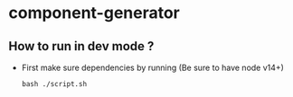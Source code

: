 # component-generator

## How to run in dev mode ?

- First make sure dependencies by running (Be sure to have node v14+)
    ```
    bash ./script.sh
    ```
